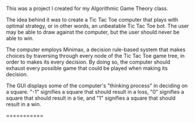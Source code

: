 This was a project I created for my Algorithmic Game Theory class.

The idea behind it was to create a Tic Tac Toe computer that plays with optimal strategy, or in other words, an unbeatable Tic Tac Toe bot. The user may be able to draw against the computer, but the user should never be able to win.

The computer employs Minimax, a decision rule-based system that makes choices by traversing through every node of the Tic Tac Toe game tree, in order to makes its every decision. By doing so, the computer should exhaust every possible game that could be played when making its decision.

The GUI displays some of the computer's "thinking process" in deciding on a square. "-1" signifies a square that should result in a loss, "0" signifies a square that should result in a tie, and "1" signifies a square that should result in a win.

===========
